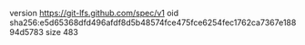 version https://git-lfs.github.com/spec/v1
oid sha256:e5d65368dfd496afdf8d5b48574fce475fce6254fec1762ca7367e18894d5783
size 483
